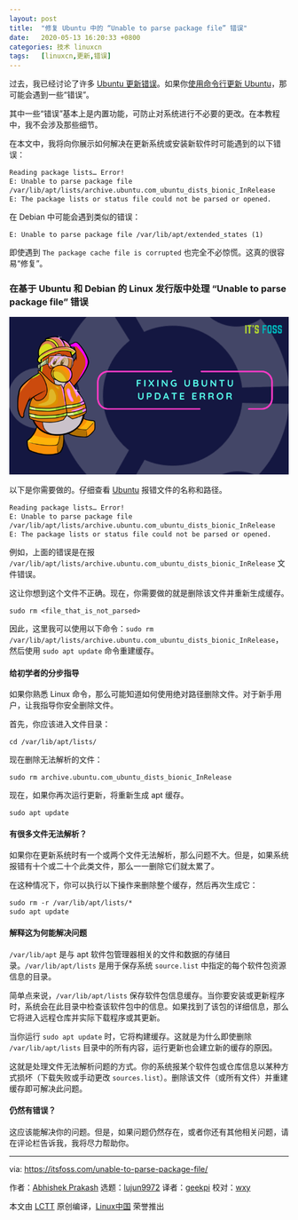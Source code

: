 ```yaml
---
layout: post
title:	"修复 Ubuntu 中的 “Unable to parse package file” 错误"
date:	2020-05-13 16:20:33 +0800 
categories:	技术 linuxcn 
tags:	[linuxcn,更新,错误]
---
```



过去，我已经讨论了许多 [Ubuntu 更新错误](https://itsfoss.com/ubuntu-update-error/)。如果你[使用命令行更新 Ubuntu](https://itsfoss.com/update-ubuntu/)，那可能会遇到一些“错误”。


其中一些“错误”基本上是内置功能，可防止对系统进行不必要的更改。在本教程中，我不会涉及那些细节。


在本文中，我将向你展示如何解决在更新系统或安装新软件时可能遇到的以下错误：



```
Reading package lists… Error!
E: Unable to parse package file /var/lib/apt/lists/archive.ubuntu.com_ubuntu_dists_bionic_InRelease
E: The package lists or status file could not be parsed or opened.
```

在 Debian 中可能会遇到类似的错误：



```
E: Unable to parse package file /var/lib/apt/extended_states (1)
```

即使遇到 `The package cache file is corrupted` 也完全不必惊慌。这真的很容易“修复”。


### 在基于 Ubuntu 和 Debian 的 Linux 发行版中处理 “Unable to parse package file” 错误


![](/Asserts/Images/album/202005/13/162038ovbjb3vhv5hh5fh2.png)


以下是你需要做的。仔细查看 [Ubuntu](https://ubuntu.com/) 报错文件的名称和路径。



```
Reading package lists… Error!
E: Unable to parse package file /var/lib/apt/lists/archive.ubuntu.com_ubuntu_dists_bionic_InRelease
E: The package lists or status file could not be parsed or opened.
```

例如，上面的错误是在报 `/var/lib/apt/lists/archive.ubuntu.com_ubuntu_dists_bionic_InRelease` 文件错误。


这让你想到这个文件不正确。现在，你需要做的就是删除该文件并重新生成缓存。



```
sudo rm <file_that_is_not_parsed>
```

因此，这里我可以使用以下命令：`sudo rm /var/lib/apt/lists/archive.ubuntu.com_ubuntu_dists_bionic_InRelease`，然后使用 `sudo apt update` 命令重建缓存。


#### 给初学者的分步指导


如果你熟悉 Linux 命令，那么可能知道如何使用绝对路径删除文件。对于新手用户，让我指导你安全删除文件。


首先，你应该进入文件目录：



```
cd /var/lib/apt/lists/
```

现在删除无法解析的文件：



```
sudo rm archive.ubuntu.com_ubuntu_dists_bionic_InRelease
```

现在，如果你再次运行更新，将重新生成 apt 缓存。



```
sudo apt update
```

#### 有很多文件无法解析？


如果你在更新系统时有一个或两个文件无法解析，那么问题不大。但是，如果系统报错有十个或二十个此类文件，那么一一删除它们就太累了。


在这种情况下，你可以执行以下操作来删除整个缓存，然后再次生成它：



```
sudo rm -r /var/lib/apt/lists/*
sudo apt update
```

#### 解释这为何能解决问题


`/var/lib/apt` 是与 apt 软件包管理器相关的文件和数据的存储目录。`/var/lib/apt/lists` 是用于保存系统 `source.list` 中指定的每个软件包资源信息的目录。


简单点来说，`/var/lib/apt/lists` 保存软件包信息缓存。当你要安装或更新程序时，系统会在此目录中检查该软件包中的信息。如果找到了该包的详细信息，那么它将进入远程仓库并实际下载程序或其更新。


当你运行 `sudo apt update` 时，它将构建缓存。这就是为什么即使删除 `/var/lib/apt/lists` 目录中的所有内容，运行更新也会建立新的缓存的原因。


这就是处理文件无法解析问题的方式。你的系统报某个软件包或仓库信息以某种方式损坏（下载失败或手动更改 `sources.list`）。删除该文件（或所有文件）并重建缓存即可解决此问题。


#### 仍然有错误？


这应该能解决你的问题。但是，如果问题仍然存在，或者你还有其他相关问题，请在评论栏告诉我，我将尽力帮助你。




---


via: <https://itsfoss.com/unable-to-parse-package-file/>


作者：[Abhishek Prakash](https://itsfoss.com/author/abhishek/) 选题：[lujun9972](https://github.com/lujun9972) 译者：[geekpi](https://github.com/geekpi) 校对：[wxy](https://github.com/wxy)


本文由 [LCTT](https://github.com/LCTT/TranslateProject) 原创编译，[Linux中国](https://linux.cn/) 荣誉推出
